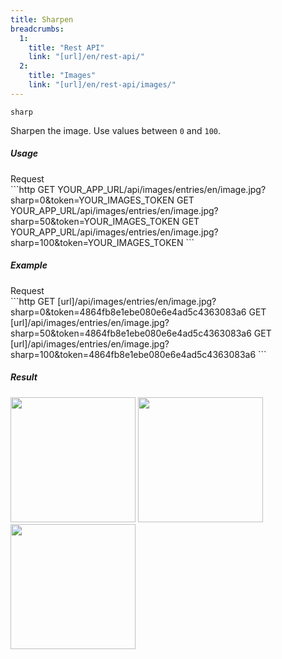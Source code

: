 ```yaml
---
title: Sharpen
breadcrumbs:
  1:
    title: "Rest API"
    link: "[url]/en/rest-api/"
  2:
    title: "Images"
    link: "[url]/en/rest-api/images/"
---
```


`sharp`

Sharpen the image. Use values between `0` and `100`.

##### Usage

<div class="file-header">Request</div>
```http
GET YOUR_APP_URL/api/images/entries/en/image.jpg?sharp=0&token=YOUR_IMAGES_TOKEN
GET YOUR_APP_URL/api/images/entries/en/image.jpg?sharp=50&token=YOUR_IMAGES_TOKEN
GET YOUR_APP_URL/api/images/entries/en/image.jpg?sharp=100&token=YOUR_IMAGES_TOKEN
```

##### Example

<div class="file-header">Request</div>
```http
GET [url]/api/images/entries/en/image.jpg?sharp=0&token=4864fb8e1ebe080e6e4ad5c4363083a6
GET [url]/api/images/entries/en/image.jpg?sharp=50&token=4864fb8e1ebe080e6e4ad5c4363083a6
GET [url]/api/images/entries/en/image.jpg?sharp=100&token=4864fb8e1ebe080e6e4ad5c4363083a6
```

##### Result

<img width="200" class="inline" src="[url]/api/images/en/image.jpg?sharp=0&token=4864fb8e1ebe080e6e4ad5c4363083a6">
<img width="200" class="inline" src="[url]/api/images/en/image.jpg?sharp=50&token=4864fb8e1ebe080e6e4ad5c4363083a6">
<img width="200" class="inline" src="[url]/api/images/en/image.jpg?sharp=100&token=4864fb8e1ebe080e6e4ad5c4363083a6">
